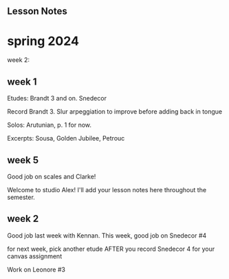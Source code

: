 ## Lesson Notes

# spring 2024

week 2:&#x20;



## week 1

Etudes: Brandt 3 and on. Snedecor

Record  Brandt 3. Slur arpeggiation to improve before adding back in tongue

Solos: Arutunian, p. 1 for now.&#x20;

Excerpts: Sousa, Golden Jubilee, Petrouc







## week 5

Good job on scales and Clarke!

Welcome to studio Alex! I'll add your lesson notes here throughout the semester.

## week 2

Good job last week with Kennan. This week, good job on Snedecor #4

for next week, pick another etude AFTER you record Snedecor 4 for your canvas assignment

Work on Leonore #3